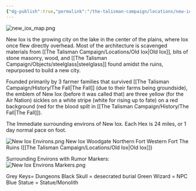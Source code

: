 ```yaml
---
{"dg-publish":true,"permalink":"/the-talisman-campaign/locations/new-iox/","noteIcon":""}
---
```


![new_iox_map.png](/img/user/The%20Talisman%20Campaign/Locations/new_iox_map.png)


New Iox is the growing city on the lake in the center of the plains, where Iox once flew directly overhead. Most of the architecture is scavenged materials from [[The Talisman Campaign/Locations/Old Iox\|Old Iox]], bits of stone masonry, wood, and [[The Talisman Campaign/Objects/steelglass\|steelglass]] found amidst the ruins, repurposed to build a new city. 

Founded primarily by 3 farmer families that survived [[The Talisman Campaign/History/The Fall\|The Fall]] (due to their farms being groundside), the emblem of New Iox (before it was called that) are three yellow (for the Air Nation) sickles on a white stripe (white for rising up to fate) on a red background (red for the blood spilt in [[The Talisman Campaign/History/The Fall\|The Fall]]).

The Immediate surrounding environs of New Iox. 
Each Hex is 24 miles, or 1 day normal pace on foot.

![New Iox Environs.png](/img/user/The%20Talisman%20Campaign/Locations/New%20Iox%20Environs.png)
New Iox
Woodgate 
Northern Fort
Western Fort
The Ruins ([[The Talisman Campaign/Locations/Old Iox\|Old Iox]])

Surrounding Environs with Rumor Markers:
![New Iox Environs Markers.png](/img/user/The%20Talisman%20Campaign/Locations/New%20Iox%20Environs%20Markers.png)

Grey Keys= Dungeons
Black Skull = desecrated burial
Green Wizard = NPC
Blue Statue = Statue/Monolith
